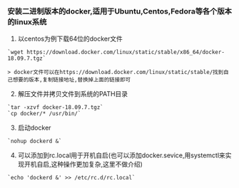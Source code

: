 ### 安装二进制版本的docker,适用于Ubuntu,Centos,Fedora等各个版本的linux系统
  1. 以centos为例下载64位的docker文件

	`wget https://download.docker.com/linux/static/stable/x86_64/docker-18.09.7.tgz`

	> docker文件可以在https://download.docker.com/linux/static/stable/找到自己想要的版本,复制链接地址,替换掉上面的链接即可

  2. 解压文件并拷贝文件到系统的PATH目录

    `tar -xzvf docker-18.09.7.tgz`
    `cp docker/* /usr/bin/`

  3. 启动docker

    `nohup dockerd &`

  4. 可以添加到rc.local用于开机自启(也可以添加docker.sevice,用systemctl来实现开机自启,这种操作更加复杂,这里不做介绍)

    `echo 'dockerd &' >> /etc/rc.d/rc.local`
